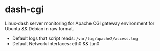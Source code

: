dash-cgi
========

Linux-dash server monitoring for Apache CGI gateway environment for Ubuntu && Debian in raw format.

- Default logs that script reads: `/var/log/apache2/access.log`
- Default Network Interfaces: eth0 && tun0



